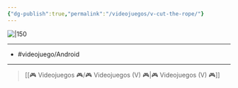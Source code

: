 ```yaml
---
{"dg-publish":true,"permalink":"/videojuegos/v-cut-the-rope/"}
---
```



![|150](https://images.igdb.com/igdb/image/upload/t_cover_big/co49nr.jpg)

---

- #videojuego/Android 

---

> [[🎮 Videojuegos 🎮/🎮 Videojuegos (V) 🎮\|🎮 Videojuegos (V) 🎮]]